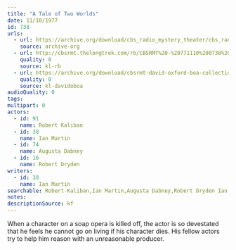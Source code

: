 ```yaml
---
title: "A Tale of Two Worlds"
date: 11/10/1977
id: 738
urls: 
  - url: https://archive.org/download/cbs_radio_mystery_theater/cbs_radio_mystery_theater-0701-0750.zip/cbs_radio_mystery_theater-0701-0750%2Fcbsrmt_0738_a_tale_of_two_worlds.mp3
    source: archive-org
  - url: http://cbsrmt.thelongtrek.com/rb/CBSRMT%20-%20771110%200738%20A%20Tale%20of%20Two%20Worlds_WLNH-FM__rb.mp3
    quality: 0
    source: kl-rb
  - url: https://archive.org/download/cbsrmt-david-oxford-boa-collection/CBSRMT-771110-0738-A-Tale-of-Two-Worlds-(128-48)_WBBM-JE-{BoA}.mp3
    quality: 0
    source: kl-davidoboa
audioQuality: 0
tags: 
multipart: 0
actors:  
  - id: 91
    name: Robert Kaliban  
  - id: 38
    name: Ian Martin  
  - id: 74
    name: Augusta Dabney  
  - id: 16
    name: Robert Dryden
writers:  
  - id: 38
    name: Ian Martin
searchable: Robert Kaliban,Ian Martin,Augusta Dabney,Robert Dryden Ian Martin
notes: 
descriptionSource: kf
---
```

When a character on a soap opera is killed off, the actor is so devestated that he feels he cannot go on living if his character dies. His fellow actors try to help him reason with an unreasonable producer.